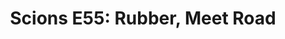 ---
layout: post
title: "Scions E55: Rubber, Meet Road"
description: "The thick of the spring sports season is upon us"
permalink: https://www.fromtherumbleseat.com/2021/2/15/22283511/scions-e55-rubber-meet-road-georgia-tech-baseball-softball-athletics-ncaa-tournament-indianapolis
---